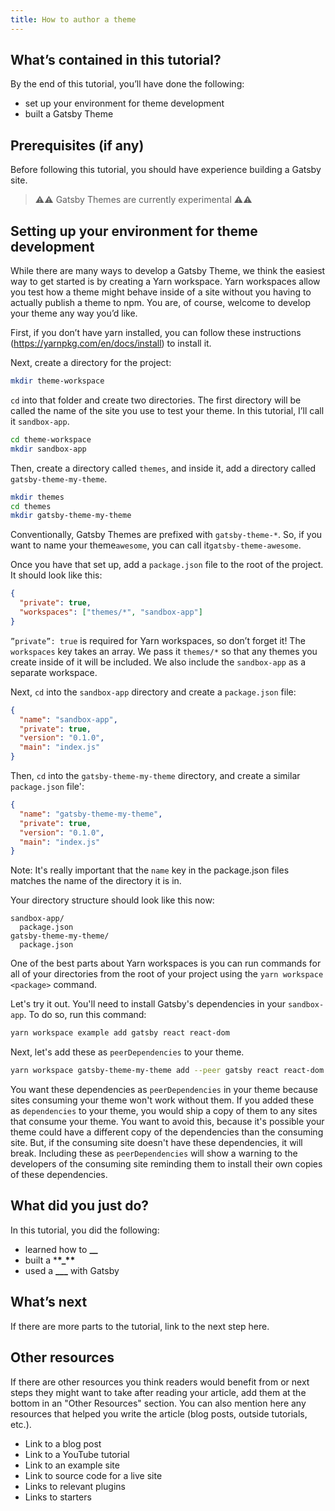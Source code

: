 ```yaml
---
title: How to author a theme
---
```


## What’s contained in this tutorial?

By the end of this tutorial, you’ll have done the following:

- set up your environment for theme development
- built a Gatsby Theme

## Prerequisites (if any)

Before following this tutorial, you should have experience building a Gatsby site.

> ⚠⚠ Gatsby Themes are currently experimental ⚠⚠

## Setting up your environment for theme development

While there are many ways to develop a Gatsby Theme, we think the easiest way to get started is by creating a Yarn workspace. Yarn workspaces allow you test how a theme might behave inside of a site without you having to actually publish a theme to npm. You are, of course, welcome to develop your theme any way you’d like.

First, if you don’t have yarn installed, you can follow these instructions (https://yarnpkg.com/en/docs/install) to install it.

Next, create a directory for the project:

```bash
mkdir theme-workspace
```

`cd` into that folder and create two directories. The first directory will be called the name of the site you use to test your theme. In this tutorial, I’ll call it `sandbox-app`.

```bash
cd theme-workspace
mkdir sandbox-app
```

Then, create a directory called `themes`, and inside it, add a directory called `gatsby-theme-my-theme`.

```bash
mkdir themes
cd themes
mkdir gatsby-theme-my-theme
```

Conventionally, Gatsby Themes are prefixed with `gatsby-theme-*`. So, if you want to name your theme`awesome`, you can call it`gatsby-theme-awesome`.

Once you have that set up, add a `package.json` file to the root of the project. It should look like this:

```json
{
  "private": true,
  "workspaces": ["themes/*", "sandbox-app"]
}
```

`”private”: true` is required for Yarn workspaces, so don’t forget it! The `workspaces` key takes an array. We pass it `themes/*` so that any themes you create inside of it will be included. We also include the `sandbox-app` as a separate workspace.

Next, `cd` into the `sandbox-app` directory and create a `package.json` file:

```json
{
  "name": "sandbox-app",
  "private": true,
  "version": "0.1.0",
  "main": "index.js"
}
```

Then, `cd` into the `gatsby-theme-my-theme` directory, and create a similar `package.json` file':

```json
{
  "name": "gatsby-theme-my-theme",
  "private": true,
  "version": "0.1.0",
  "main": "index.js"
}
```

Note: It's really important that the `name` key in the package.json files matches the name of the directory it is in.

Your directory structure should look like this now:

```
sandbox-app/
  package.json
gatsby-theme-my-theme/
  package.json
```

One of the best parts about Yarn workspaces is you can run commands for all of your directories from the root of your project using the `yarn workspace <package>` command.

Let's try it out. You'll need to install Gatsby's dependencies in your `sandbox-app`. To do so, run this command:

```bash
yarn workspace example add gatsby react react-dom
```

Next, let's add these as `peerDependencies` to your theme.

```bash
yarn workspace gatsby-theme-my-theme add --peer gatsby react react-dom
```

You want these dependencies as `peerDependencies` in your theme because sites consuming your theme won't work without them. If you added these as `dependencies` to your theme, you would ship a copy of them to any sites that consume your theme. You want to avoid this, because it's possible your theme could have a different copy of the dependencies than the consuming site. But, if the consuming site doesn't have these dependencies, it will break. Including these as `peerDependencies` will show a warning to the developers of the consuming site reminding them to install their own copies of these dependencies.

## What did you just do?

In this tutorial, you did the following:

- learned how to **\_\_**
- built a \***\*\_\*\***
- used a **\_\_\_** with Gatsby

## What’s next

If there are more parts to the tutorial, link to the next step here.

## Other resources

If there are other resources you think readers would benefit from or next steps they might want to take after reading your article, add
them at the bottom in an "Other Resources" section. You can also mention here any resources that helped you write the article (blog posts, outside tutorials, etc.).

- Link to a blog post
- Link to a YouTube tutorial
- Link to an example site
- Link to source code for a live site
- Links to relevant plugins
- Links to starters
